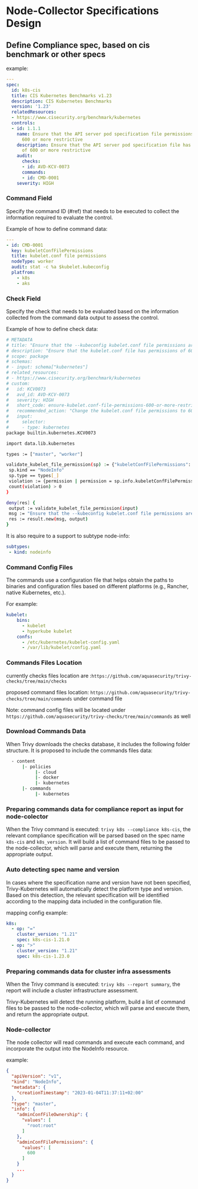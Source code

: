 # Node-Collector Specifications Design

## Define Compliance spec, based on cis benchmark or other specs

example:

```yaml
---
spec:
  id: k8s-cis
  title: CIS Kubernetes Benchmarks v1.23
  description: CIS Kubernetes Benchmarks
  version: '1.23'
  relatedResources:
  - https://www.cisecurity.org/benchmark/kubernetes
  controls:
  - id: 1.1.1
    name: Ensure that the API server pod specification file permissions are set to
      600 or more restrictive
    description: Ensure that the API server pod specification file has permissions
      of 600 or more restrictive
    audit:
      checks:
      - id: AVD-KCV-0073
      commands:
      - id: CMD-0001
    severity: HIGH
```

### Command Field

Specify the command ID (#ref) that needs to be executed to collect the information required to evaluate the control.

Example of how to define command data:

```yaml
---
- id: CMD-0001
  key: kubeletConfFilePermissions
  title: kubelet.conf file permissions
  nodeType: worker
  audit: stat -c %a $kubelet.kubeconfig
  platfrom:
    - k8s
    - aks
```

### Check Field

Specify the check that needs to be evaluated based on the information collected from the command data output to assess the control.

Example of how to define check data:

```sh
# METADATA
# title: "Ensure that the --kubeconfig kubelet.conf file permissions are set to 600 or more restrictive"
# description: "Ensure that the kubelet.conf file has permissions of 600 or more restrictive."
# scope: package
# schemas:
# - input: schema["kubernetes"]
# related_resources:
# - https://www.cisecurity.org/benchmark/kubernetes
# custom:
#   id: KCV0073
#   avd_id: AVD-KCV-0073
#   severity: HIGH
#   short_code: ensure-kubelet.conf-file-permissions-600-or-more-restrictive.
#   recommended_action: "Change the kubelet.conf file permissions to 600 or more restrictive if exist"
#   input:
#     selector:
#     - type: kubernetes
package builtin.kubernetes.KCV0073

import data.lib.kubernetes

types := ["master", "worker"]

validate_kubelet_file_permission(sp) := {"kubeletConfFilePermissions": violation} {
 sp.kind == "NodeInfo"
 sp.type == types[_]
 violation := {permission | permission = sp.info.kubeletConfFilePermissions.values[_]; permission > 600}
 count(violation) > 0
}

deny[res] {
 output := validate_kubelet_file_permission(input)
 msg := "Ensure that the --kubeconfig kubelet.conf file permissions are set to 600 or more restrictive"
 res := result.new(msg, output)
}
```

It is also require to a support to subtype node-info:

```yaml
subtypes:
 - kind: nodeinfo
```

### Command Config Files

The commands use a configuration file that helps obtain the paths to binaries and configuration files based on different platforms (e.g., Rancher, native Kubernetes, etc.).

For example:

```yaml
kubelet:
    bins:
      - kubelet
      - hyperkube kubelet
    confs:
      - /etc/kubernetes/kubelet-config.yaml
      - /var/lib/kubelet/config.yaml
```

### Commands Files Location

currently checks files location are :`https://github.com/aquasecurity/trivy-checks/tree/main/checks`

proposed command files location: `https://github.com/aquasecurity/trivy-checks/tree/main/commands`
under command file

Note: command config files will be located under `https://github.com/aquasecurity/trivy-checks/tree/main/commands` as well

### Download Commands Data

When Trivy downloads the checks database, it includes the following folder structure. It is proposed to include the commands files data:

```sh
  - content
      |- policies
           |- cloud
           |- docker
           |- kubernetes
      |- commands
           |- kubernetes  
```

### Preparing commands data for compliance report as input for node-colector

When the Trivy command is executed: `trivy k8s --compliance k8s-cis`, the relevant compliance specification will be parsed based on the spec name `k8s-cis` and `k8s_version`. It will build a list of command files to be passed to the node-collector, which will parse and execute them, returning the appropriate output.

### Auto detecting spec name and version

In cases where the specification name and version have not been specified, Trivy-Kubernetes will automatically detect the platform type and version.
 Based on this detection, the relevant specification will be identified according to the mapping data included in the configuration file.

mapping config example:

```yaml
k8s:
  - op: "="
    cluster_version: "1.21"
    spec: k8s-cis-1.21.0
  - op: ">"
    cluster_version: "1.21"
    spec: k8s-cis-1.23.0
```


### Preparing commands data for cluster infra assessments

When the Trivy command is executed: `trivy k8s --report summary`, the report will include a cluster infrastructure assessment.

Trivy-Kubernetes will detect the running platform, build a list of command files to be passed to the node-collector, which will parse and execute them, and return the appropriate output.

### Node-collector

The node collector will read commands and execute each command, and incorporate the output into the NodeInfo resource.

example:

```json
{
  "apiVersion": "v1",
  "kind": "NodeInfo",
  "metadata": {
    "creationTimestamp": "2023-01-04T11:37:11+02:00"
  },
  "type": "master",
  "info": {
    "adminConfFileOwnership": {
      "values": [
        "root:root"
      ]
    },
    "adminConfFilePermissions": {
      "values": [
        600
      ]
    }
    ...
  }
}
```
